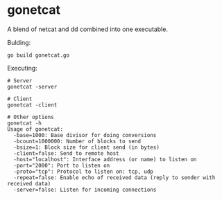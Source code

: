gonetcat
========

A blend of netcat and dd combined into one executable.

Bulding:
```
go build gonetcat.go
```

Executing:
```
# Server
gonetcat -server

# Client
gonetcat -client

# Other options
gonetcat -h
Usage of gonetcat:
  -base=1000: Base divisor for doing conversions
  -bcount=1000000: Number of blocks to send
  -bsize=1: Block size for client send (in bytes)
  -client=false: Send to remote host
  -host="localhost": Interface address (or name) to listen on
  -port="2000": Port to listen on
  -proto="tcp": Protocol to listen on: tcp, udp
  -repeat=false: Enable echo of received data (reply to sender with received data)
  -server=false: Listen for incoming connections

